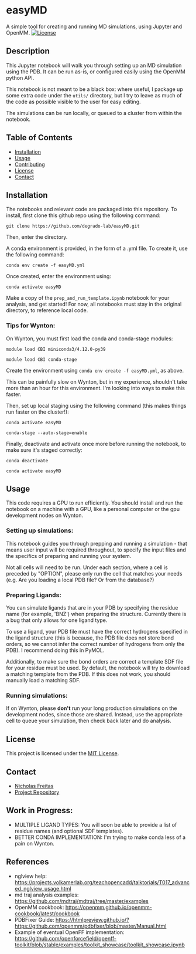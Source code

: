 # easyMD
A simple tool for creating and running MD simulations, using Jupyter and OpenMM.
[![License](https://img.shields.io/badge/license-MIT-blue.svg)](LICENSE)

## Description

This Jupyter notebook will walk you through setting up an MD simulation using the PDB. It can be run as-is, or configured easily using the OpenMM python API.

This notebook is not meant to be a black box: where useful, I package up some extra code under the `utils/` directory, but I try to leave as much of the code as possible visible to the user for easy editing.

The simulations can be run locally, or queued to a cluster from within the notebook.

## Table of Contents

- [Installation](#installation)
- [Usage](#usage)
- [Contributing](#contributing)
- [License](#license)
- [Contact](#contact)

## Installation

The notebooks and relevant code are packaged into this repository. To install, first clone this github repo using the following command:

`git clone https://github.com/degrado-lab/easyMD.git`

Then, enter the directory.

A conda environment is provided, in the form of a .yml file. To create it, use the following command:

`conda env create -f easyMD.yml`

Once created, enter the environment using:

`conda activate easyMD`

Make a copy of the `prep_and_run_template.ipynb` notebook for your analysis, and get started! For now, all notebooks must stay in the original directory, to reference local code.

### Tips for Wynton:
On Wynton, you must first load the conda and conda-stage modules:

`module load CBI miniconda3/4.12.0-py39`

`module load CBI conda-stage`

Create the environment using `conda env create -f easyMD.yml`, as above.

This can be painfully slow on Wynton, but in my experience, shouldn't take more than an hour for this environment. I'm looking into ways to make this faster.

Then, set up local staging using the following command (this makes things run faster on the cluster!):

`conda activate easyMD`

`conda-stage --auto-stage=enable`

Finally, deactivate and activate once more before running the notebook, to make sure it's staged correctly:

`conda deactivate`

`conda activate easyMD`

## Usage
This code requires a GPU to run efficiently. You should install and run the notebook on a machine with a GPU, like a personal computer or the gpu development nodes on Wynton.

### Setting up simulations:
This notebook guides you through prepping and running a simulation - that means user input will be required throughout, to specify the input files and the specifics of preparing and running your system.

Not all cells will need to be run. Under each section, where a cell is preceded by "OPTION", please only run the cell that matches your needs (e.g. Are you loading a local PDB file? Or from the database?)

### Preparing Ligands:
You can simulate ligands that are in your PDB by specifying the residue name (for example, 'BNZ') when preparing the structure. Currently there is a bug that only allows for one ligand type.

To use a ligand, your PDB file must have the correct hydrogens specified in the ligand structure (this is because, the PDB file does not store bond orders, so we cannot infer the correct number of hydrogens from only the PDB). I recommend doing this in PyMOL.

Additionally, to make sure the bond orders are correct a template SDF file for your residue must be used. By default, the notebook will try to download a matching template from the PDB. If this does not work, you should manually load a matching SDF.

### Running simulations:
If on Wynton, please **don't** run your long production simulations on the development nodes, since those are shared. Instead, use the appropriate cell to queue your simulation, then check back later and do analysis.

## License

This project is licensed under the [MIT License](LICENSE).

## Contact

- [Nicholas Freitas](https://github.com/njf042)
- [Project Repository](https://github.com/degrado-lab/easyMD)

## Work in Progress:
- MULTIPLE LIGAND TYPES: You will soon be able to provide a list of residue names (and optional SDF templates).
- BETTER CONDA IMPLEMENTATION: I'm trying to make conda less of a pain on Wynton.

## References
- nglview help: https://projects.volkamerlab.org/teachopencadd/talktorials/T017_advanced_nglview_usage.html
- md traj analysis examples: https://github.com/mdtraj/mdtraj/tree/master/examples
- OpenMM cookbook: https://openmm.github.io/openmm-cookbook/latest/cookbook
- PDBFixer Guide: https://htmlpreview.github.io/?https://github.com/openmm/pdbfixer/blob/master/Manual.html
- Example of eventual OpenFF implementation: https://github.com/openforcefield/openff-toolkit/blob/stable/examples/toolkit_showcase/toolkit_showcase.ipynb


